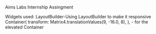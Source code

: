 

Aims Labs Internship Assingment

Widgets used: LayoutBuilder-Using LayoutBuilder to make it responsive
              Container(
                         transform: Matrix4.translationValues(9, -16.0, 8),
                       ), - for the elevated Container